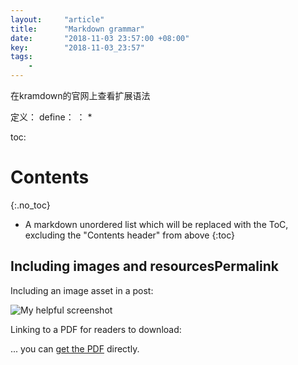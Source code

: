 ```yaml
---
layout:     "article"
title:      "Markdown grammar"
date:       "2018-11-03 23:57:00 +08:00"
key:        "2018-11-03_23:57"
tags:
    -
---
```



在kramdown的官网上查看扩展语法

定义：
define：
： *

toc:
# Contents
{:.no_toc}

* A markdown unordered list which will be replaced with the ToC, excluding the "Contents header" from above
{:toc}

## Including images and resourcesPermalink
Including an image asset in a post:

![My helpful screenshot](/assets/screenshot.jpg)

Linking to a PDF for readers to download:

... you can [get the PDF](/assets/mydoc.pdf) directly.
